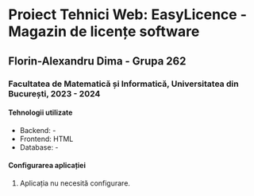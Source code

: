 # Proiect Tehnici Web: EasyLicence - Magazin de licențe software
## Florin-Alexandru Dima - Grupa 262
### Facultatea de Matematică și Informatică, Universitatea din București, 2023 - 2024

#### Tehnologii utilizate
- Backend: -
- Frontend: HTML
- Database: -

#### Configurarea aplicației
1. Aplicația nu necesită configurare.
